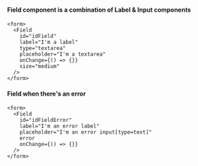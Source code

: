 #### Field component is a combination of Label & Input components

```
<form>
  <Field
    id="idField"
    label="I'm a label"
    type="textarea"
    placeholder="I'm a textarea"
    onChange={() => {}}
    size="medium"
  />
</form>
```

#### Field when there's an error

```
<form>
  <Field 
    id="idFieldError" 
    label="I'm an error label" 
    placeholder="I'm an error input[type=text]" 
    error
    onChange={() => {}}
  />
</form>
```
